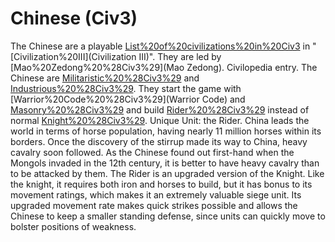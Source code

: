 # Chinese (Civ3)

The Chinese are a playable [List%20of%20civilizations%20in%20Civ3](civilization) in "[Civilization%20III](Civilization III)". They are led by [Mao%20Zedong%20%28Civ3%29](Mao Zedong).
Civilopedia entry.
The Chinese are [Militaristic%20%28Civ3%29](Militaristic) and [Industrious%20%28Civ3%29](Industrious). They start the game with [Warrior%20Code%20%28Civ3%29](Warrior Code) and [Masonry%20%28Civ3%29](Masonry) and build [Rider%20%28Civ3%29](Riders) instead of normal [Knight%20%28Civ3%29](Knights).
Unique Unit: the Rider.
China leads the world in terms of horse population, having nearly 11 million horses within its borders. Once the discovery of the stirrup made its way to China, heavy cavalry soon followed. As the Chinese found out first-hand when the Mongols invaded in the 12th century, it is better to have heavy cavalry than to be attacked by them.
The Rider is an upgraded version of the Knight. Like the knight, it requires both iron and horses to build, but it has bonus to its movement ratings, which makes it an extremely valuable siege unit. Its upgraded movement rate makes quick strikes possible and allows the Chinese to keep a smaller standing defense, since units can quickly move to bolster positions of weakness.